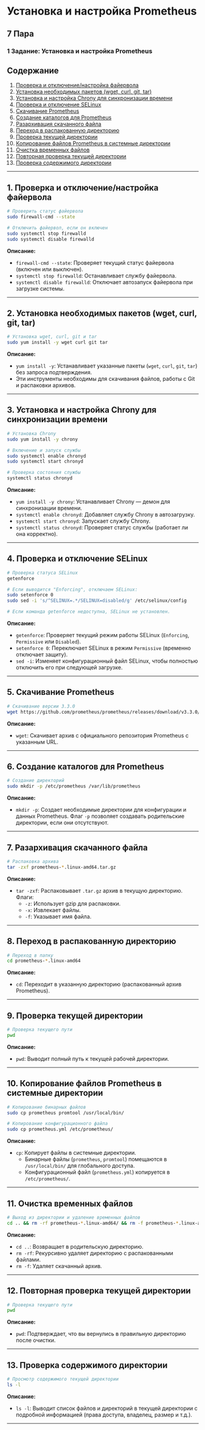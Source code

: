 # Установка и настройка Prometheus

## 7 Пара
### 1 Задание: Установка и настройка Prometheus

## Содержание

1. [Проверка и отключение/настройка файервола](#1-проверка-и-отключениенастройка-файервола)
2. [Установка необходимых пакетов (wget, curl, git, tar)](#2-установка-необходимых-пакетов-wget-curl-git-tar)
3. [Установка и настройка Chrony для синхронизации времени](#3-установка-и-настройка-chrony-для-синхронизации-времени)
4. [Проверка и отключение SELinux](#4-проверка-и-отключение-selinux)
5. [Скачивание Prometheus](#5-скачивание-prometheus)
6. [Создание каталогов для Prometheus](#6-создание-каталогов-для-prometheus)
7. [Разархивация скачанного файла](#7-разархивация-скачанного-файла)
8. [Переход в распакованную директорию](#8-переход-в-распакованную-директорию)
9. [Проверка текущей директории](#9-проверка-текущей-директории)
10. [Копирование файлов Prometheus в системные директории](#10-копирование-файлов-prometheus-в-системные-директории)
11. [Очистка временных файлов](#11-очистка-временных-файлов)
12. [Повторная проверка текущей директории](#12-повторная-проверка-текущей-директории)
13. [Проверка содержимого директории](#13-проверка-содержимого-директории)

---

## 1. Проверка и отключение/настройка файервола

```bash
# Проверить статус файервола
sudo firewall-cmd --state

# Отключить файервол, если он включен
sudo systemctl stop firewalld
sudo systemctl disable firewalld
```

**Описание:**
- `firewall-cmd --state`: Проверяет текущий статус файервола (включен или выключен).
- `systemctl stop firewalld`: Останавливает службу файервола.
- `systemctl disable firewalld`: Отключает автозапуск файервола при загрузке системы.

---

## 2. Установка необходимых пакетов (wget, curl, git, tar)

```bash
# Установка wget, curl, git и tar
sudo yum install -y wget curl git tar
```

**Описание:**
- `yum install -y`: Устанавливает указанные пакеты (`wget`, `curl`, `git`, `tar`) без запроса подтверждения.
- Эти инструменты необходимы для скачивания файлов, работы с Git и распаковки архивов.

---

## 3. Установка и настройка Chrony для синхронизации времени

```bash
# Установка Chrony
sudo yum install -y chrony

# Включение и запуск службы
sudo systemctl enable chronyd
sudo systemctl start chronyd

# Проверка состояния службы
systemctl status chronyd
```

**Описание:**
- `yum install -y chrony`: Устанавливает Chrony — демон для синхронизации времени.
- `systemctl enable chronyd`: Добавляет службу Chrony в автозагрузку.
- `systemctl start chronyd`: Запускает службу Chrony.
- `systemctl status chronyd`: Проверяет статус службы (работает ли она корректно).

---

## 4. Проверка и отключение SELinux

```bash
# Проверка статуса SELinux
getenforce

# Если выводится "Enforcing", отключаем SELinux:
sudo setenforce 0
sudo sed -i 's/^SELINUX=.*/SELINUX=disabled/g' /etc/selinux/config

# Если команда getenforce недоступна, SELinux не установлен.
```

**Описание:**
- `getenforce`: Проверяет текущий режим работы SELinux (`Enforcing`, `Permissive` или `Disabled`).
- `setenforce 0`: Переключает SELinux в режим `Permissive` (временно отключает защиту).
- `sed -i`: Изменяет конфигурационный файл SELinux, чтобы полностью отключить его при следующей загрузке.

---

## 5. Скачивание Prometheus

```bash
# Скачивание версии 3.3.0
wget https://github.com/prometheus/prometheus/releases/download/v3.3.0/prometheus-3.3.0.linux-amd64.tar.gz
```

**Описание:**
- `wget`: Скачивает архив с официального репозитория Prometheus с указанным URL.

---

## 6. Создание каталогов для Prometheus

```bash
# Создание директорий
sudo mkdir -p /etc/prometheus /var/lib/prometheus
```

**Описание:**
- `mkdir -p`: Создает необходимые директории для конфигурации и данных Prometheus. Флаг `-p` позволяет создавать родительские директории, если они отсутствуют.

---

## 7. Разархивация скачанного файла

```bash
# Распаковка архива
tar -zxf prometheus-*.linux-amd64.tar.gz
```

**Описание:**
- `tar -zxf`: Распаковывает `.tar.gz` архив в текущую директорию. Флаги:
  - `-z`: Использует gzip для распаковки.
  - `-x`: Извлекает файлы.
  - `-f`: Указывает имя файла.

---

## 8. Переход в распакованную директорию

```bash
# Переход в папку
cd prometheus-*.linux-amd64
```

**Описание:**
- `cd`: Переходит в указанную директорию (распакованный архив Prometheus).

---

## 9. Проверка текущей директории

```bash
# Проверка текущего пути
pwd
```

**Описание:**
- `pwd`: Выводит полный путь к текущей рабочей директории.

---

## 10. Копирование файлов Prometheus в системные директории

```bash
# Копирование бинарных файлов
sudo cp prometheus promtool /usr/local/bin/

# Копирование конфигурационного файла
sudo cp prometheus.yml /etc/prometheus/
```

**Описание:**
- `cp`: Копирует файлы в системные директории.
  - Бинарные файлы (`prometheus`, `promtool`) помещаются в `/usr/local/bin/` для глобального доступа.
  - Конфигурационный файл (`prometheus.yml`) копируется в `/etc/prometheus/`.

---

## 11. Очистка временных файлов

```bash
# Выход из директории и удаление временных файлов
cd .. && rm -rf prometheus-*.linux-amd64/ && rm -f prometheus-*.linux-amd64.tar.gz
```

**Описание:**
- `cd ..`: Возвращает в родительскую директорию.
- `rm -rf`: Рекурсивно удаляет директорию с распакованными файлами.
- `rm -f`: Удаляет скачанный архив.

---

## 12. Повторная проверка текущей директории

```bash
# Проверка текущего пути
pwd
```

**Описание:**
- `pwd`: Подтверждает, что вы вернулись в правильную директорию после очистки.

---

## 13. Проверка содержимого директории

```bash
# Просмотр содержимого текущей директории
ls -l
```

**Описание:**
- `ls -l`: Выводит список файлов и директорий в текущей директории с подробной информацией (права доступа, владелец, размер и т.д.).

---

